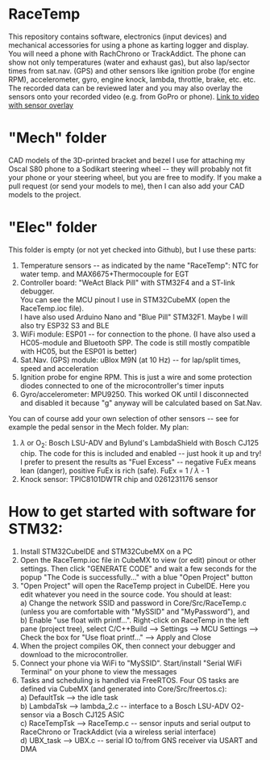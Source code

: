 # RaceTemp
This repository contains software, electronics (input devices) and mechanical accessories for using a phone as karting logger and display.  You will need a phone with RachChrono or TrackAddict.  The phone can show not only temperatures (water and exhaust gas), but also lap/sector times from sat.nav. (GPS) and other sensors like ignition probe (for engine RPM), accelerometer, gyro, engine knock, lambda, throttle, brake, etc. etc.  The recorded data can be reviewed later and you may also overlay the sensors onto your recorded video (e.g. from GoPro or phone).   [Link to video with sensor overlay](https://fb.watch/k7wkuMYCiB/)

# "Mech" folder 
CAD models of the 3D-printed bracket and bezel I use for attaching my Oscal S80 phone to a Sodikart steering wheel -- they will probably not fit your phone or your steering wheel, but you are free to modify. If you make a pull request (or send your models to me), then I can also add your CAD models to the project.  

# "Elec" folder 
This folder is empty (or not yet checked into Github), but I use these parts: 
1. Temperature sensors -- as indicated by the name "RaceTemp":  NTC for water temp. and MAX6675+Thermocouple for EGT  
2. Controller board: "WeAct Black Pill" with STM32F4 and a ST-link debugger.  
You can see the MCU pinout I use in STM32CubeMX (open the RaceTemp.ioc file).  
I have also used Arduino Nano and "Blue Pill" STM32F1.  Maybe I will also try ESP32 S3 and BLE  
4. WiFi module: ESP01 -- for connection to the phone.   (I have also used a HC05-module and Bluetooth SPP. The code is still mostly compatible with HC05, but the ESP01 is better)  
5. Sat.Nav. (GPS) module: uBlox M9N (at 10 Hz) -- for lap/split times, speed and acceleration
6. Ignition probe for engine RPM.  This is just a wire and some protection diodes connected to one of the microcontroller's timer inputs     
7. Gyro/accelerometer: MPU9250. This worked OK until I disconnected and disabled it because "g" anyway will be calculated based on Sat.Nav.  

You can of course add your own selection of other sensors -- see for example the pedal sensor in the Mech folder.  My plan:
1) $\lambda$ or O<sub>2</sub>: Bosch LSU-ADV and Bylund's LambdaShield with Bosch CJ125 chip.    The code for this is included and enabled -- just hook it up and try!  I prefer to present the results as "Fuel Excess" -- negative FuEx means lean (danger), positive FuEx is rich (safe).  FuEx = 1 / $\lambda$ - 1  
2) Knock sensor: TPIC8101DWTR chip and 0261231176 sensor   

# How to get started with software for STM32: 
1. Install STM32CubeIDE and STM32CubeMX on a PC  
2. Open the RaceTemp.ioc file in CubeMX to view (or edit) pinout or other settings.  Then click "GENERATE CODE" and wait a few seconds for the popup "The Code is successfully..." with a blue "Open Project" button  
3. "Open Project" will open the RaceTemp project in CubeIDE.  Here you edit whatever you need in the source code.  You should at least:  
    a) Change the network SSID and password in Core/Src/RaceTemp.c (unless you are comfortable with "MySSID" and "MyPassword"), and  
    b) Enable "use float with printf...".  Right-click on RaceTemp in the left pane (project tree), select C/C++Build --> Settings --> MCU Settings --> Check the box for "Use float printf..." --> Apply and Close  
4. When the project compiles OK, then connect your debugger and download to the microcontroller.  
5. Connect your phone via WiFi to "MySSID".  Start/install "Serial WiFi Terminal" on your phone to view the messages    
6. Tasks and scheduling is handled via FreeRTOS.  Four OS tasks are defined via CubeMX (and generated into Core/Src/freertos.c):  
   a) DefaultTsk --> the idle task  
   b) LambdaTsk --> lambda_2.c -- interface to a Bosch LSU-ADV O2-sensor via a Bosch CJ125 ASIC  
   c) RaceTempTsk --> RaceTemp.c -- sensor inputs and serial output to RaceChrono or TrackAddict (via a wireless serial interface)  
   d) UBX_task --> UBX.c -- serial IO to/from GNS receiver via USART and DMA  
